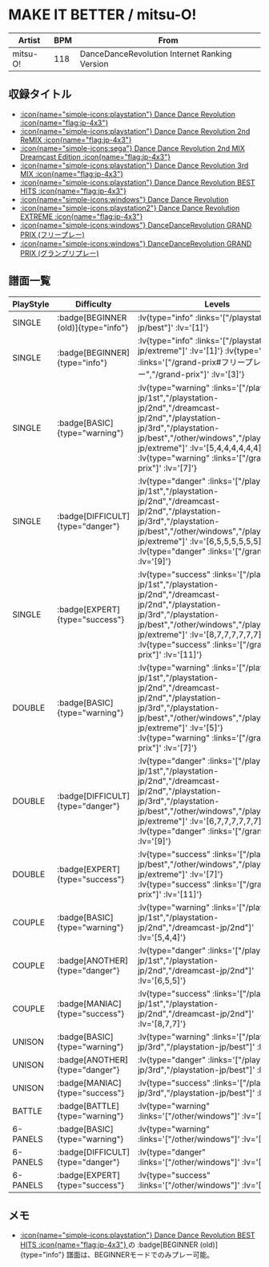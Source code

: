 # MAKE IT BETTER / mitsu-O!

|Artist|BPM|From|
|------|---|----|
|mitsu-O!|118|DanceDanceRevolution Internet Ranking Version|

## 収録タイトル

- [ :icon{name="simple-icons:playstation"} Dance Dance Revolution :icon{name="flag:jp-4x3"} ](/playstation-jp/1st)
- [ :icon{name="simple-icons:playstation"} Dance Dance Revolution 2nd ReMIX :icon{name="flag:jp-4x3"} ](/playstation-jp/2nd)
- [ :icon{name="simple-icons:sega"} Dance Dance Revolution 2nd MIX Dreamcast Edition :icon{name="flag:jp-4x3"} ](/dreamcast-jp/2nd)
- [ :icon{name="simple-icons:playstation"} Dance Dance Revolution 3rd MIX :icon{name="flag:jp-4x3"} ](/playstation-jp/3rd)
- [ :icon{name="simple-icons:playstation"} Dance Dance Revolution BEST HITS :icon{name="flag:jp-4x3"} ](/playstation-jp/best)
- [ :icon{name="simple-icons:windows"} Dance Dance Revolution](/other/windows)
- [ :icon{name="simple-icons:playstation2"} Dance Dance Revolution EXTREME :icon{name="flag:jp-4x3"} ](/playstation2-jp/extreme)
- [ :icon{name="simple-icons:windows"} DanceDanceRevolution GRAND PRIX (フリープレー)](/grand-prix#フリープレー)
- [ :icon{name="simple-icons:windows"} DanceDanceRevolution GRAND PRIX (グランプリプレー)](/grand-prix)

## 譜面一覧

|PlayStyle|Difficulty|Levels|Notes|Movie|
|---------|----------|------|-----|-----|
|SINGLE| :badge[BEGINNER (old)]{type="info"} | :lv{type="info" :links='["/playstation-jp/best"]' :lv='[1]'} |64/0||
|SINGLE| :badge[BEGINNER]{type="info"} | :lv{type="info" :links='["/playstation2-jp/extreme"]' :lv='[1]'}  :lv{type="info" :links='["/grand-prix#フリープレー","/grand-prix"]' :lv='[3]'} |67/0||
|SINGLE| :badge[BASIC]{type="warning"} | :lv{type="warning" :links='["/playstation-jp/1st","/playstation-jp/2nd","/dreamcast-jp/2nd","/playstation-jp/3rd","/playstation-jp/best","/other/windows","/playstation2-jp/extreme"]' :lv='[5,4,4,4,4,4,4]'}  :lv{type="warning" :links='["/grand-prix"]' :lv='[7]'} |143/0||
|SINGLE| :badge[DIFFICULT]{type="danger"} | :lv{type="danger" :links='["/playstation-jp/1st","/playstation-jp/2nd","/dreamcast-jp/2nd","/playstation-jp/3rd","/playstation-jp/best","/other/windows","/playstation2-jp/extreme"]' :lv='[6,5,5,5,5,5,5]'}  :lv{type="danger" :links='["/grand-prix"]' :lv='[9]'} |168/0||
|SINGLE| :badge[EXPERT]{type="success"} | :lv{type="success" :links='["/playstation-jp/1st","/playstation-jp/2nd","/dreamcast-jp/2nd","/playstation-jp/3rd","/playstation-jp/best","/other/windows","/playstation2-jp/extreme"]' :lv='[8,7,7,7,7,7,7]'}  :lv{type="success" :links='["/grand-prix"]' :lv='[11]'} |212/0||
|DOUBLE| :badge[BASIC]{type="warning"} | :lv{type="warning" :links='["/playstation-jp/1st","/playstation-jp/2nd","/dreamcast-jp/2nd","/playstation-jp/3rd","/playstation-jp/best","/other/windows","/playstation2-jp/extreme"]' :lv='[5]'}  :lv{type="warning" :links='["/grand-prix"]' :lv='[7]'} |130/0||
|DOUBLE| :badge[DIFFICULT]{type="danger"} | :lv{type="danger" :links='["/playstation-jp/1st","/playstation-jp/2nd","/dreamcast-jp/2nd","/playstation-jp/3rd","/playstation-jp/best","/other/windows","/playstation2-jp/extreme"]' :lv='[6,7,7,7,7,7,7]'}  :lv{type="danger" :links='["/grand-prix"]' :lv='[9]'} |180/0||
|DOUBLE| :badge[EXPERT]{type="success"} | :lv{type="success" :links='["/playstation-jp/best","/other/windows","/playstation2-jp/extreme"]' :lv='[7]'}  :lv{type="success" :links='["/grand-prix"]' :lv='[11]'} |220/0||
|COUPLE| :badge[BASIC]{type="warning"} | :lv{type="warning" :links='["/playstation-jp/1st","/playstation-jp/2nd","/dreamcast-jp/2nd"]' :lv='[5,4,4]'} |||
|COUPLE| :badge[ANOTHER]{type="danger"} | :lv{type="danger" :links='["/playstation-jp/1st","/playstation-jp/2nd","/dreamcast-jp/2nd"]' :lv='[6,5,5]'} |||
|COUPLE| :badge[MANIAC]{type="success"} | :lv{type="success" :links='["/playstation-jp/1st","/playstation-jp/2nd","/dreamcast-jp/2nd"]' :lv='[8,7,7]'} |||
|UNISON| :badge[BASIC]{type="warning"} | :lv{type="warning" :links='["/playstation-jp/3rd","/playstation-jp/best"]' :lv='[4]'} |||
|UNISON| :badge[ANOTHER]{type="danger"} | :lv{type="danger" :links='["/playstation-jp/3rd","/playstation-jp/best"]' :lv='[5]'} |||
|UNISON| :badge[MANIAC]{type="success"} | :lv{type="success" :links='["/playstation-jp/3rd","/playstation-jp/best"]' :lv='[7]'} |||
|BATTLE| :badge[BATTLE]{type="warning"} | :lv{type="warning" :links='["/other/windows"]' :lv='[4]'} |||
|6-PANELS| :badge[BASIC]{type="warning"} | :lv{type="warning" :links='["/other/windows"]' :lv='[5]'} |143/0||
|6-PANELS| :badge[DIFFICULT]{type="danger"} | :lv{type="danger" :links='["/other/windows"]' :lv='[6]'} |188/0||
|6-PANELS| :badge[EXPERT]{type="success"} | :lv{type="success" :links='["/other/windows"]' :lv='[7]'} |212/0||

## メモ

- [ :icon{name="simple-icons:playstation"} Dance Dance Revolution BEST HITS :icon{name="flag:jp-4x3"} ](/playstation-jp/best)の :badge[BEGINNER (old)]{type="info"} 譜面は、BEGINNERモードでのみプレー可能。
